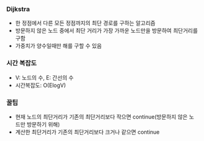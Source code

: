 ### Dijkstra
- 한 정점에서 다른 모든 정점까지의 최단 경로를 구하는 알고리즘
- 방문하지 않은 노드 중에서 최단 거리가 가장 가까운 노드만을 방문하여 최단거리를 구함
- 가중치가 양수일때만 해를 구할 수 있음

### 시간 복잡도
- V: 노드의 수, E: 간선의 수
- 시간복잡도: O(ElogV)

### 꿀팁
- 현재 노드의 최단거리가 기존의 최단거리보다 작으면 continue(방문하지 않은 노드만 방문하기 위해)
- 계산한 최단거리가 기존의 최단거리보다 크거나 같으면 continue

